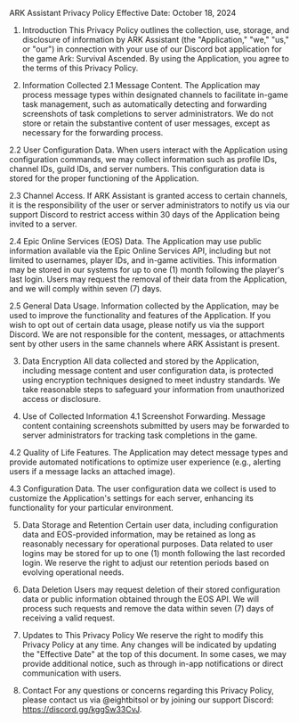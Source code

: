 ARK Assistant Privacy Policy
Effective Date: October 18, 2024

1. Introduction
This Privacy Policy outlines the collection, use, storage, and disclosure of information by ARK Assistant (the "Application," "we," "us," or "our") in connection with your use of our Discord bot application for the game Ark: Survival Ascended. By using the Application, you agree to the terms of this Privacy Policy.

2. Information Collected
2.1 Message Content. The Application may process message types within designated channels to facilitate in-game task management, such as automatically detecting and forwarding screenshots of task completions to server administrators. We do not store or retain the substantive content of user messages, except as necessary for the forwarding process.

2.2 User Configuration Data. When users interact with the Application using configuration commands, we may collect information such as profile IDs, channel IDs, guild IDs, and server numbers. This configuration data is stored for the proper functioning of the Application.

2.3 Channel Access. If ARK Assistant is granted access to certain channels, it is the responsibility of the user or server administrators to notify us via our support Discord to restrict access within 30 days of the Application being invited to a server.

2.4 Epic Online Services (EOS) Data. The Application may use public information available via the Epic Online Services API, including but not limited to usernames, player IDs, and in-game activities. This information may be stored in our systems for up to one (1) month following the player's last login. Users may request the removal of their data from the Application, and we will comply within seven (7) days.

2.5 General Data Usage. Information collected by the Application, may be used to improve the functionality and features of the Application. If you wish to opt out of certain data usage, please notify us via the support Discord. We are not responsible for the content, messages, or attachments sent by other users in the same channels where ARK Assistant is present.

3. Data Encryption
All data collected and stored by the Application, including message content and user configuration data, is protected using encryption techniques designed to meet industry standards. We take reasonable steps to safeguard your information from unauthorized access or disclosure.

4. Use of Collected Information
4.1 Screenshot Forwarding. Message content containing screenshots submitted by users may be forwarded to server administrators for tracking task completions in the game.

4.2 Quality of Life Features. The Application may detect message types and provide automated notifications to optimize user experience (e.g., alerting users if a message lacks an attached image).

4.3 Configuration Data. The user configuration data we collect is used to customize the Application's settings for each server, enhancing its functionality for your particular environment.

5. Data Storage and Retention
Certain user data, including configuration data and EOS-provided information, may be retained as long as reasonably necessary for operational purposes. Data related to user logins may be stored for up to one (1) month following the last recorded login. We reserve the right to adjust our retention periods based on evolving operational needs.

6. Data Deletion
Users may request deletion of their stored configuration data or public information obtained through the EOS API. We will process such requests and remove the data within seven (7) days of receiving a valid request.

7. Updates to This Privacy Policy
We reserve the right to modify this Privacy Policy at any time. Any changes will be indicated by updating the "Effective Date" at the top of this document. In some cases, we may provide additional notice, such as through in-app notifications or direct communication with users.

8. Contact
For any questions or concerns regarding this Privacy Policy, please contact us via @eightbitsol or by joining our support Discord: https://discord.gg/kggSw33CvJ.
